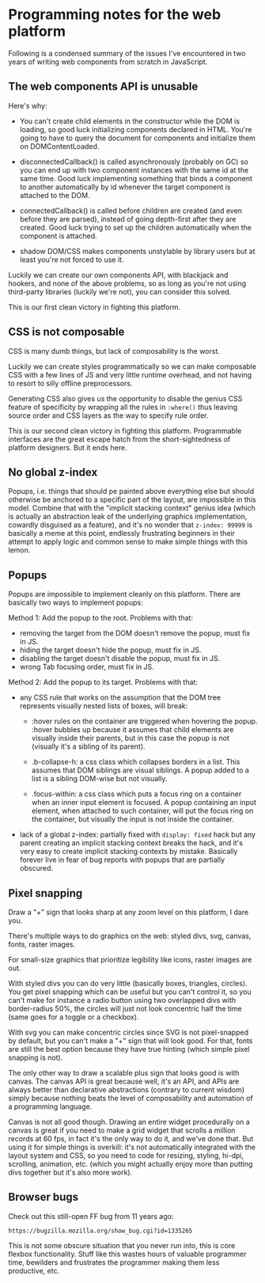 # Programming notes for the web platform

Following is a condensed summary of the issues I've encountered in two years
of writing web components from scratch in JavaScript.

## The web components API is unusable

Here's why:

* You can't create child elements in the constructor while the DOM is loading,
so good luck initializing components declared in HTML. You're going to have
to query the document for components and initialize them on DOMContentLoaded.

* disconnectedCallback() is called asynchronously (probably on GC) so you
can end up with two component instances with the same id at the same time.
Good luck implementing something that binds a component to another automatically
by id whenever the target component is attached to the DOM.

* connectedCallback() is called before children are created (and even before
they are parsed), instead of going depth-first after they are created.
Good luck trying to set up the children automatically when the component is attached.

* shadow DOM/CSS makes components unstylable by library users but at least
you're not forced to use it.

Luckily we can create our own components API, with blackjack and hookers,
and none of the above problems, so as long as you're not using third-party
libraries (luckily we're not), you can consider this solved.

This is our first clean victory in fighting this platform.


## CSS is not composable

CSS is many dumb things, but lack of composability is the worst.

Luckily we can create styles programmatically so we can make composable CSS
with a few lines of JS and very little runtime overhead, and not having
to resort to silly offline preprocessors.

Generating CSS also gives us the opportunity to disable the genius CSS feature
of specificity by wrapping all the rules in `:where()` thus leaving source
order and CSS layers as the way to specify rule order.

This is our second clean victory in fighting this platform.
Programmable interfaces are the great escape hatch from the short-sightedness
of platform designers. But it ends here.


## No global z-index

Popups, i.e. things that should pe painted above everything else but should
otherwise be anchored to a specific part of the layout, are impossible
in this model. Combine that with the "implicit stacking context" genius idea
(which is actually an abstraction leak of the underlying graphics implementation,
cowardly disguised as a feature), and it's no wonder that `z-index: 99999`
is basically a meme at this point, endlessly frustrating beginners in their
attempt to apply logic and common sense to make simple things with this lemon.


## Popups

Popups are impossible to implement cleanly on this platform.
There are basically two ways to implement popups:

Method 1: Add the popup to the root. Problems with that:

* removing the target from the DOM doesn't remove the popup, must fix in JS.
* hiding the target doesn't hide the popup, must fix in JS.
* disabling the target doesn't disable the popup, must fix in JS.
* wrong Tab focusing order, must fix in JS.

Method 2: Add the popup to its target. Problems with that:

* any CSS rule that works on the assumption that the DOM tree represents
visually nested lists of boxes, will break:

	* :hover rules on the container are triggered when hovering the popup.
	:hover bubbles up because it assumes that child elements are visually
	inside their parents, but in this case the popup is not
	(visually it's a sibling of its parent).

	* .b-collapse-h: a css class which collapses borders in a list.
	This assumes that DOM siblings are visual siblings. A popup added
	to a list is a sibling DOM-wise but not visually.

	* .focus-within: a css class which puts a focus ring on a container
	when an inner input element is focused. A popup containing an input
	element, when attached to such container, will put the focus ring
	on the container, but visually the input is not inside the container.

* lack of a global z-index: partially fixed with `display: fixed` hack
but any parent creating an implicit stacking context breaks the hack,
and it's very easy to create implicit stacking contexts by mistake.
Basically forever live in fear of bug reports with popups that are
partially obscured.


## Pixel snapping

Draw a "+" sign that looks sharp at any zoom level on this platform, I dare you.

There's multiple ways to do graphics on the web: styled divs, svg, canvas,
fonts, raster images.

For small-size graphics that prioritize legibility like icons, raster images are out.

With styled divs you can do very little (basically boxes, triangles, circles).
You get pixel snapping which can be useful but you can't control it, so you
can't make for instance a radio button using two overlapped divs with
border-radius 50%, the circles will just not look concentric half the time
(same goes for a toggle or a checkbox).

With svg you can make concentric circles since SVG is not pixel-snapped
by default, but you can't make a "+" sign that will look good. For that,
fonts are still the best option because they have true hinting (which simple
pixel snapping is not).

The only other way to draw a scalable plus sign that looks good is with canvas.
The canvas API is great because well, it's an API, and APIs are always better
than declarative abstractions (contrary to current wisdom) simply because
nothing beats the level of composability and automation of a programming language.

Canvas is not all good though. Drawing an entire widget procedurally on a canvas
is great if you need to make a grid widget that scrolls a million records
at 60 fps, in fact it's the only way to do it, and we've done that.
But using it for simple things is overkill: it's not automatically integrated
with the layout system and CSS, so you need to code for resizing, styling,
hi-dpi, scrolling, animation, etc. (which you might actually enjoy more
than putting divs together but it's also more work).


## Browser bugs

Check out this still-open FF bug from 11 years ago:

	https://bugzilla.mozilla.org/show_bug.cgi?id=1335265

This is not some obscure situation that you never run into, this is core
flexbox functionality. Stuff like this wastes hours of valuable programmer
time, bewilders and frustrates the programmer making them less productive, etc.

